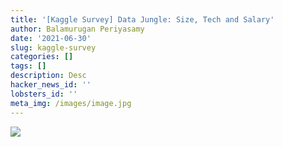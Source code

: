 ```yaml
---
title: '[Kaggle Survey] Data Jungle: Size, Tech and Salary'
author: Balamurugan Periyasamy
date: '2021-06-30'
slug: kaggle-survey
categories: []
tags: []
description: Desc
hacker_news_id: ''
lobsters_id: ''
meta_img: /images/image.jpg
---
```

![](/post/kaggle-survey_files/carlos-muza-hpjSkU2UYSU-unsplash.jpg)
